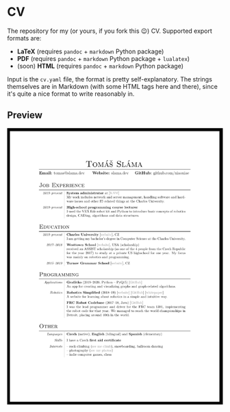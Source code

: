 # CV
The repository for my (or yours, if you fork this 😉) CV. Supported export formats are:
- **LaTeX** (requires `pandoc` + `markdown` Python package)
- **PDF** (requires `pandoc` + `markdown` Python package + `lualatex`)
- (soon) **HTML** (requires `pandoc` + `markdown` Python package)

Input is the `cv.yaml` file, the format is pretty self-explanatory. The strings themselves are in Markdown (with some HTML tags here and there), since it's quite a nice format to write reasonably in.

## Preview
![A preview of a generated CV.](preview.png)
